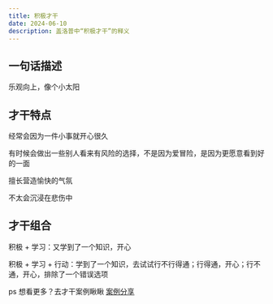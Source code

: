 ```yaml
---
title: 积极才干
date: 2024-06-10
description: 盖洛普中“积极才干”的释义
---
```


## 一句话描述

乐观向上，像个小太阳

## 才干特点

经常会因为一件小事就开心很久

有时候会做出一些别人看来有风险的选择，不是因为爱冒险，是因为更愿意看到好的一面

擅长营造愉快的气氛

不太会沉浸在悲伤中

## 才干组合

积极 + 学习：又学到了一个知识，开心

积极 + 学习 + 行动：学到了一个知识，去试试行不行得通；行得通，开心；行不通，开心，排除了一个错误选项

ps 想看更多？去才干案例瞅瞅 [案例分享](https://gallupblog.com/case)